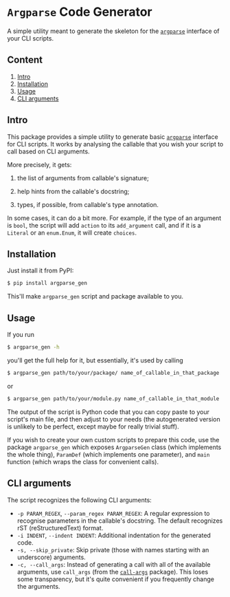 # `Argparse` Code Generator

A simple utility meant to generate the skeleton for the
[`argparse`](https://docs.python.org/3/library/argparse.html) interface of your
CLI scripts.

## Content

1. [Intro](#intro)
2. [Installation](#installation)
3. [Usage](#usage)
4. [CLI arguments](#cli-arguments)

## Intro

This package provides a simple utility to generate basic
[`argparse`](https://docs.python.org/3/library/argparse.html) interface for CLI
scripts. It works by analysing the callable that you wish your script to call
based on CLI arguments.

More precisely, it gets:

1. the list of arguments from callable's signature;

2. help hints from the callable's docstring;

3. types, if possible, from callable's type annotation.

In some cases, it can do a bit more. For example, if the type of an argument is
`bool`, the script will add `action` to its `add_argument` call, and if it is a
`Literal` or an `enum.Enum`, it will create `choices`.

## Installation

Just install it from PyPI:

```bash
$ pip install argparse_gen
```

This'll make `argparse_gen` script and package available to you.

## Usage

If you run

```bash
$ argparse_gen -h
```

you'll get the full help for it, but essentially, it's used by calling

```bash
$ argparse_gen path/to/your/package/ name_of_callable_in_that_package
```

or

```bash
$ argparse_gen path/to/your/module.py name_of_callable_in_that_module
```

The output of the script is Python code that you can copy paste to your
script's main file, and then adjust to your needs (the autogenerated version
is unlikely to be perfect, except maybe for really trivial stuff).

If you wish to create your own custom scripts to prepare this code, use the
package `argparse_gen` which exposes `ArgparseGen` class (which implements the
whole thing), `ParamDef` (which implements one parameter), and `main` function
(which wraps the class for convenient calls).

## CLI arguments

The script recognizes the following CLI arguments:

* `-p PARAM_REGEX`, `--param_regex PARAM_REGEX`: A regular expression to recognise parameters in the callable's docstring. The default recognizes rST (reStructuredText) format.
* `-i INDENT`, `--indent INDENT`: Additional indentation for the generated code.
* `-s, --skip_private`: Skip private (those with names starting with an underscore) arguments.
* `-c, --call_args`: Instead of generating a call with all of the available arguments, use `call_args` (from the [`call-args`](https://pypi.org/project/call-args/) package). This loses some transparency, but it's quite convenient if you frequently change the arguments.

